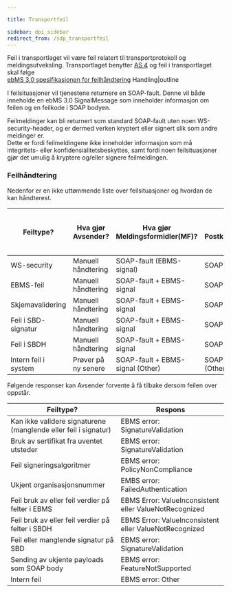 ```yaml
---

title: Transportfeil  

sidebar: dpi_sidebar
redirect_from: /sdp_transportfeil
---
```


Feil i transportlaget vil være feil relatert til transportprotokoll og
meldingsutveksling. Transportlaget benytter
[AS 4](http://docs.oasis-open.org/ebxml-msg/ebms/v3.0/profiles/AS4-profile/v1.0/os/AS4-profile-v1.0-os.html)
og feil i transportlaget skal følge  
[ebMS 3.0 spesifikasjonen for
feilhåndtering](http://docs.oasis-open.org/ebxml-msg/ebms/v3.0/core/os/ebms_core-3.0-spec-os.html)
Handling|</notextile>outline

I feilsituasjoner vil tjenestene returnere en SOAP-fault. Denne vil både
inneholde en ebMS 3.0 SignalMessage som inneholder informasjon om feilen
og en feilkode i SOAP bodyen.

Feilmeldinger kan bli returnert som standard SOAP-fault uten noen
WS-security-header, og er dermed verken kryptert eller signert slik som
andre meldinger er.  
Dette er fordi feilmeldingene ikke inneholder informasjon som må
integritets- eller konfidensialitetsbeskyttes, samt fordi noen
feilsituasjoner gjør det umulig å kryptere og/eller signere
feilmeldingen.

### Feilhåndtering

Nedenfor er en ikke uttømmende liste over feilsituasjoner og hvordan de
kan håndterest.

| Feiltype?            | Hva gjør Avsender?  | Hva gjør Meldingsformidler(MF)?  | Hva gjør Postkasseleverandør(PK)? | Hva gjør MF hvis PK svarer med soap fault? |
| --- | --- | --- | --- | --- |
| WS-security          | Manuell håndtering  | SOAP-fault (EBMS-signal)         | SOAP-fault (EBMS-signal)          | Manuell håndtering                         |
| EBMS-feil            | Manuell håndtering  | SOAP-fault + EBMS-signal         | SOAP-fault + EBMS-signal          | Manuell håndtering                         |
| Skjemavalidering     | Manuell håndtering  | SOAP-fault + EBMS-signal         | SOAP-fault + EBMS-signal          | Manuell håndtering                         |
| Feil i SBD-signatur  | Manuell håndtering  | SOAP-fault + EBMS-signal         | SOAP-fault + EBMS-signal          | Manuell håndtering                         |
| Feil i SBDH          | Manuell håndtering  | SOAP-fault + EBMS-signal         | SOAP-fault + EBMS-signal          | Manuell håndtering                         |
| Intern feil i system | Prøver på ny senere | SOAP-fault + EBMS-signal (Other) | SOAP-fault + EBMS-signal (Other)  | Prøver på ny senere                        |

Følgende responser kan Avsender forvente å få tilbake dersom feilen over
oppstår.

| Feiltype?  | Respons |
| --- | --- |
| Kan ikke validere signaturene (manglende eller feil i signatur) | EBMS error: SignatureValidation                        |
| Bruk av sertifikat fra uventet utsteder                         | EBMS error: SignatureValidation                        |
| Feil signeringsalgoritmer                                       | EBMS error: PolicyNonCompliance                        |
| Ukjent organisasjonsnummer                                      | EMBS error: FailedAuthentication                       |
| Feil bruk av eller feil verdier på felter i EBMS                | EBMS Error: ValueInconsistent eller ValueNotRecognized |
| Feil bruk av eller feil verdier på felter i SBDH                | EBMS Error: ValueInconsistent eller ValueNotRecognized |
| Feil eller manglende signatur på SBD                            | EBMS error: SignatureValidation                        |
| Sending av ukjente payloads som SOAP body                       | EBMS error: FeatureNotSupported                        |
| Intern feil                                                     | EBMS error: Other                                      |
